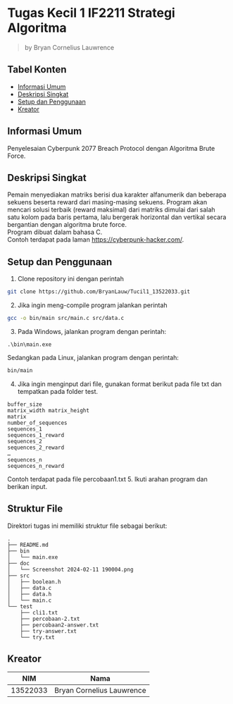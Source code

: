 # Tugas Kecil 1 IF2211 Strategi Algoritma
> by Bryan Cornelius Lauwrence

## Tabel Konten
* [Informasi Umum](#informasi-umum)
* [Deskripsi Singkat](#deskripsi-singkat)
* [Setup dan Penggunaan](#setup-dan-penggunaan)
* [Kreator](#kreator)

## Informasi Umum
Penyelesaian Cyberpunk 2077 Breach Protocol dengan Algoritma Brute Force.

## Deskripsi Singkat
Pemain menyediakan matriks berisi dua karakter alfanumerik dan beberapa sekuens beserta reward dari masing-masing sekuens. Program akan mencari solusi terbaik (reward maksimal) dari matriks dimulai dari salah satu kolom pada baris pertama, lalu bergerak horizontal dan vertikal secara bergantian dengan algoritma brute force. <br>Program dibuat dalam bahasa C.<br>Contoh terdapat pada laman https://cyberpunk-hacker.com/.

## Setup dan Penggunaan
1. Clone repository ini dengan perintah
```bash
git clone https://github.com/BryanLauw/Tucil1_13522033.git
```
2. Jika ingin meng-compile program jalankan perintah
```bash
gcc -o bin/main src/main.c src/data.c
```
3. Pada Windows, jalankan program dengan perintah:
```shell
.\bin\main.exe
```
Sedangkan pada Linux, jalankan program dengan perintah:
```bash
bin/main
```
4. Jika ingin menginput dari file, gunakan format berikut pada file txt dan tempatkan pada folder test.
```
buffer_size
matrix_width matrix_height
matrix
number_of_sequences
sequences_1
sequences_1_reward
sequences_2
sequences_2_reward
…
sequences_n
sequences_n_reward
```
Contoh terdapat pada file percobaan1.txt
5. Ikuti arahan program dan berikan input.

## Struktur File
Direktori tugas ini memiliki struktur file sebagai berikut:
```shell
.
├── README.md
├── bin
│   └── main.exe
├── doc
│   └── Screenshot 2024-02-11 190004.png
├── src
│   ├── boolean.h
│   ├── data.c
│   ├── data.h
│   └── main.c
└── test
    ├── cli1.txt
    ├── percobaan-2.txt
    ├── percobaan2-answer.txt
    ├── try-answer.txt
    └── try.txt
```

## Kreator
| NIM | Nama |
|-----|------|
| 13522033 | Bryan Cornelius Lauwrence |